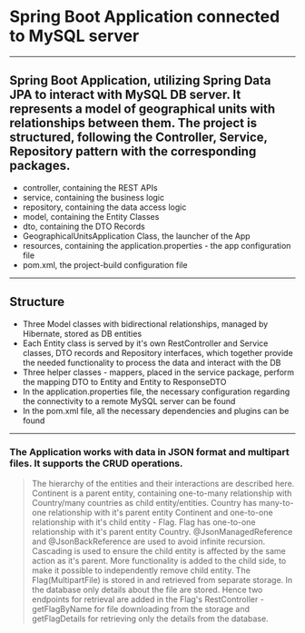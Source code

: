 # Spring Boot Application connected to MySQL server
----------------------------
## Spring Boot Application, utilizing Spring Data JPA to interact with MySQL DB server. It represents a model of geographical units with relationships between them. The project is structured, following the Controller, Service, Repository pattern with the corresponding packages. 

- controller, containing the REST APIs
- service, containing the business logic
- repository, containing the data access logic
- model, containing the Entity Classes
- dto, containing the DTO Records
- GeographicalUnitsApplication Class, the launcher of the App
- resources, containing the application.properties - the app configuration file
- pom.xml, the project-build configuration file
----------------------------

## Structure

- Three Model classes with bidirectional relationships, managed by Hibernate, stored as DB entities
- Each Entity class is served by it's own RestController and Service classes, DTO records and Repository interfaces, which together provide the needed functionality to process the data and interact with the DB 
- Three helper classes - mappers, placed in the service package, perform the mapping DTO to Entity and Entity to ResponseDTO
- In the application.properties file, the necessary configuration regarding the connectivity to a remote MySQL server can be found
- In the pom.xml file, all the necessary dependencies and plugins can be found
----------------------------
### The Application works with data in JSON format and multipart files. It supports the CRUD operations.

> The hierarchy of the entities and their interactions are described here.
> Continent is a parent entity, containing one-to-many relationship with Country/many countries as child entity/entities.
> Country has many-to-one relationship with it's parent entity Continent and one-to-one relationship with it's child entity - Flag.
> Flag has one-to-one relationship with it's parent entity Country.
> @JsonManagedReference and @JsonBackReference are used to avoid infinite recursion.
> Cascading is used to ensure the child entity is affected by the same action as it's parent. More functionality is added to the child side, to make it possible to independently remove child entity.
> The Flag(MultipartFile) is stored in and retrieved from separate storage. In the database only details about the file are stored. Hence two endpoints for retrieval are added in the Flag's RestController - getFlagByName for file downloading from the storage and getFlagDetails for retrieving only the details from the database.
